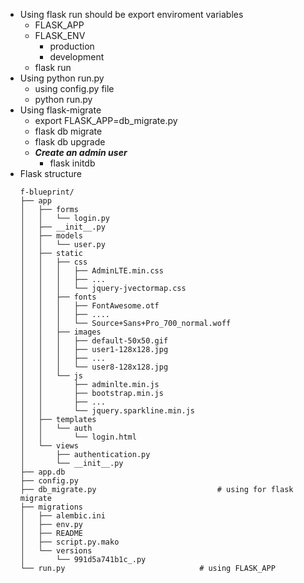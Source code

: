 - Using flask run should be export enviroment variables
	+ FLASK_APP
	+ FLASK_ENV
		- production
		- development
	+ flask run
- Using python run.py
	+ using config.py file
	+ python run.py
- Using flask-migrate
	+ export FLASK_APP=db_migrate.py
	+ flask db migrate
	+ flask db upgrade
	+ **_Create an admin user_**
		+ flask initdb
- Flask structure
	```
	f-blueprint/
	├── app
	│   ├── forms
	│   │   └── login.py
	│   ├── __init__.py
	│   ├── models
	│   │   └── user.py
	│   ├── static
	│   │   ├── css
	│   │   │   ├── AdminLTE.min.css
	│   │   │   ├── ...
	│   │   │   └── jquery-jvectormap.css
	│   │   ├── fonts
	│   │   │   ├── FontAwesome.otf
	│   │   │   ├── ....
	│   │   │   └── Source+Sans+Pro_700_normal.woff
	│   │   ├── images
	│   │   │   ├── default-50x50.gif
	│   │   │   ├── user1-128x128.jpg
	│   │   │   ├── ...
	│   │   │   └── user8-128x128.jpg
	│   │   └── js
	│   │       ├── adminlte.min.js
	│   │       ├── bootstrap.min.js
	│   │       ├── ...
	│   │       └── jquery.sparkline.min.js
	│   ├── templates
	│   │   └── auth
	│   │       └── login.html
	│   └── views
	│       ├── authentication.py
	│       └── __init__.py
	├── app.db
	├── config.py
	├── db_migrate.py							# using for flask migrate
	├── migrations
	│   ├── alembic.ini
	│   ├── env.py
	│   ├── README
	│   ├── script.py.mako
	│   └── versions
	│       └── 991d5a741b1c_.py
	└── run.py								# using FLASK_APP

	```